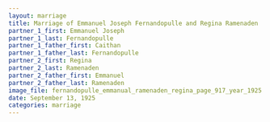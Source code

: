 ```yaml
---
layout: marriage
title: Marriage of Emmanuel Joseph Fernandopulle and Regina Ramenaden
partner_1_first: Emmanuel Joseph
partner_1_last: Fernandopulle
partner_1_father_first: Caithan
partner_1_father_last: Fernandopulle
partner_2_first: Regina
partner_2_last: Ramenaden
partner_2_father_first: Emmanuel
partner_2_father_last: Ramenaden
image_file: fernandopulle_emmanual_ramenaden_regina_page_917_year_1925
date: September 13, 1925
categories: marriage
---
```


